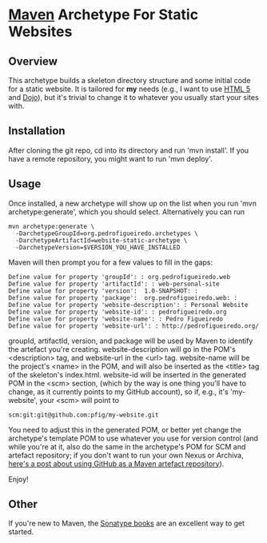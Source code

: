 [Maven][4] Archetype For Static Websites
===

Overview
---

This archetype builds a skeleton directory structure and some initial code for a static website. It is tailored for **my** needs (e.g., I want to use [HTML 5][1] and [Dojo][2]), but it's trivial to change it to whatever you usually start your sites with.

Installation
---

After cloning the git repo, cd into its directory and run 'mvn install'. If you have a remote repository, you might want to run 'mvn deploy'.

Usage
---

Once installed, a new archetype will show up on the list when you run 'mvn archetype:generate', which you should select. Alternatively you can run

    mvn archetype:generate \
      -DarchetypeGroupId=org.pedrofigueiredo.archetypes \
      -DarchetypeArtifactId=website-static-archetype \
      -DarchetypeVersion=$VERSION_YOU_HAVE_INSTALLED

Maven will then prompt you for a few values to fill in the gaps:

    Define value for property 'groupId': : org.pedrofigueiredo.web
    Define value for property 'artifactId': : web-personal-site
    Define value for property 'version':  1.0-SNAPSHOT: : 
    Define value for property 'package':  org.pedrofigueiredo.web: : 
    Define value for property 'website-description': : Personal Website
    Define value for property 'website-id': : pedrofigueiredo.org
    Define value for property 'website-name': : Pedro Figueiredo
    Define value for property 'website-url': : http://pedrofigueiredo.org/

groupId, artifactId, version, and package will be used by Maven to identify the artefact you're creating.
website-description will go in the POM's &lt;description> tag, and website-url in the &lt;url> tag.
website-name will be the project's &lt;name> in the POM, and will also be inserted as the &lt;title> tag of the skeleton's
index.html.
website-id will be inserted in the generated POM in the &lt;scm> section, (which by the way is one thing you'll have to change, as it currently points to my GitHub account), so if, e.g., it's 'my-website', your &lt;scm> will point to

    scm:git:git@github.com:pfig/my-website.git

You need to adjust this in the generated POM, or better yet change the archetype's template POM to use whatever you use for version control (and while you're at it, also do the same in the archetype's POM for SCM and artefact repository; if you don't want to run your own Nexus or Archiva, [here's a post about using GitHub as a Maven artefact repository][3]).

Enjoy!

Other
---

If you're new to Maven, the [Sonatype books][5] are an excellent way to get started.

[1]: http://www.w3.org/TR/html5/ "HTML 5 at the W3C"
[2]: http://dojotoolkit.org/ "Dojo Toolkit"
[3]: http://cemerick.com/2010/08/24/hosting-maven-repos-on-github/ "Using GitHub as a Maven repo"
[4]: http://maven.apache.org/ "Maven homepage"
[5]: http://www.sonatype.com/books.html "Maven books by Sonatype"